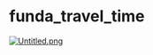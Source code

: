 # funda_travel_time
[![Untitled.png](https://s14.postimg.org/sufdoq775/Untitled.png)](https://postimg.org/image/3oefhw5wt/)
